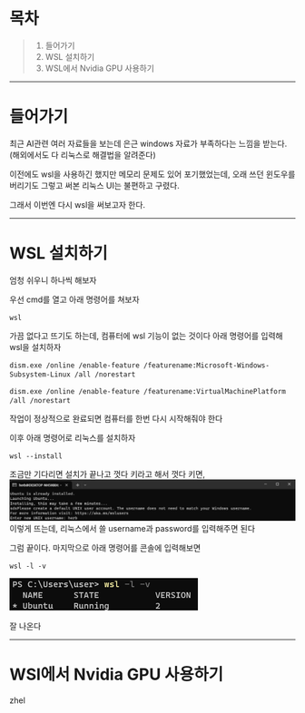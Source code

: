 # 목차
>1. 들어가기
>2. WSL 설치하기
>3. WSL에서 Nvidia GPU 사용하기

---

# 들어가기
최근 AI관련 여러 자료들을 보는데 은근 windows 자료가 부족하다는 느낌을 받는다.
(해외에서도 다 리눅스로 해결법을 알려준다)

이전에도 wsl을 사용하긴 했지만 메모리 문제도 있어 포기했었는데, 오래 쓰던 윈도우를 버리기도 그렇고 써본 리눅스 UI는 불편하고 구렸다.

그래서 이번엔 다시 wsl을 써보고자 한다.

---

# WSL 설치하기
엄청 쉬우니 하나씩 해보자

우선 cmd를 열고 아래 명령어를 쳐보자
```
wsl
```

가끔 없다고 뜨기도 하는데, 컴퓨터에 wsl 기능이 없는 것이다
아래 명령어를 입력해 wsl을 설치하자
```
dism.exe /online /enable-feature /featurename:Microsoft-Windows-Subsystem-Linux /all /norestart
```

```
dism.exe /online /enable-feature /featurename:VirtualMachinePlatform /all /norestart
```
작업이 정상적으로 완료되면 컴퓨터를 한번 다시 시작해줘야 한다

이후 아래 명령어로 리눅스를 설치하자
```
wsl --install
```

조금만 기다리면 설치가 끝나고 껏다 키라고 해서 껏다 키면,
![](Pasted%20image%2020240123135937.png)
이렇게 뜨는데, 리눅스에서 쓸 username과 password를 입력해주면 된다

그럼 끝이다.
마지막으로 아래 명령어를 콘솔에 입력해보면
```
wsl -l -v
```

![](Pasted%20image%2020240123140344.png)

잘 나온다

---

# WSl에서 Nvidia GPU 사용하기
zhel